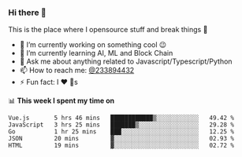 ### Hi there 👋

<!--
**a233894432/a233894432** is a ✨ _special_ ✨ repository because its `README.md` (this file) appears on your GitHub profile.

Here are some ideas to get you started:

- 🔭 I’m currently working on ...
- 🌱 I’m currently learning ...
- 👯 I’m looking to collaborate on ...
- 🤔 I’m looking for help with ...
- 💬 Ask me about ...
- 📫 How to reach me: ...
- 😄 Pronouns: ...
- ⚡ Fun fact: ...
-->
 
 
This is the place where I opensource stuff and break things :rofl:

- 🔭 I’m currently working on something cool :wink:
- 🌱 I’m currently learning AI, ML and Block Chain
- 💬 Ask me about anything related to Javascript/Typescript/Python
- 📫 How to reach me: [@233894432](https://twitter.com/233894432)
- ⚡ Fun fact: I :heart: :dog:s

📊 **This week I spent my time on**
<!--START_SECTION:waka-->
```text
Vue.js       5 hrs 46 mins   ████████████▒░░░░░░░░░░░░   49.42 % 
JavaScript   3 hrs 25 mins   ███████▒░░░░░░░░░░░░░░░░░   29.28 % 
Go           1 hr 25 mins    ███░░░░░░░░░░░░░░░░░░░░░░   12.25 % 
JSON         20 mins         ▓░░░░░░░░░░░░░░░░░░░░░░░░   02.93 % 
HTML         19 mins         ▓░░░░░░░░░░░░░░░░░░░░░░░░   02.72 % 
```
<!--END_SECTION:waka-->
